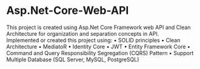 # Asp.Net-Core-Web-API
This project is created using Asp.Net Core Framework web API and Clean Architecture for organization and separation concepts in API.   
Implemented or created this project using: 
•	SOLID principles 
•	Clean Architecture
•	MediatoR
•	Identity Core
•	JWT
•	Entity Framework Core
•	Command and Query Responsibility Segregation (CQRS) Pattern 
•	Support Multiple Database (SQL Server, MySQL, PostgreSQL)


